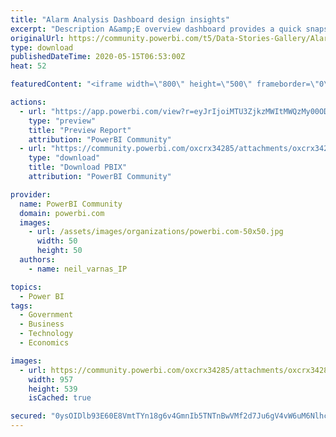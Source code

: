 ```yaml
---
title: "Alarm Analysis Dashboard design insights"
excerpt: "Description A&amp;E overview dashboard provides a quick snapshot of all relevant data with a process-control-engineer-centric view. It offers detailed"
originalUrl: https://community.powerbi.com/t5/Data-Stories-Gallery/Alarm-Analysis-Dashboard-design-insights/m-p/1091669
type: download
publishedDateTime: 2020-05-15T06:53:00Z
heat: 52

featuredContent: "<iframe width=\"800\" height=\"500\" frameborder=\"0\" src=\"https://app.powerbi.com/view?r=eyJrIjoiMTU3ZjkzMWItMWQzMy00ODhhLTg0MmQtOTA4ZjU1ZDFhZjlmIiwidCI6IjJiZGIwNGVlLTAyYTUtNDYzMi04NGJiLTIxNDQzMTk5OTEzYiJ9\"></iframe>"

actions:
  - url: "https://app.powerbi.com/view?r=eyJrIjoiMTU3ZjkzMWItMWQzMy00ODhhLTg0MmQtOTA4ZjU1ZDFhZjlmIiwidCI6IjJiZGIwNGVlLTAyYTUtNDYzMi04NGJiLTIxNDQzMTk5OTEzYiJ9"
    type: "preview"
    title: "Preview Report"
    attribution: "PowerBI Community"
  - url: "https://community.powerbi.com/oxcrx34285/attachments/oxcrx34285/DataStoriesGallery/3952/2/Industrial%20AppStore%20Dasboard%20-%20AA.pbix"
    type: "download"
    title: "Download PBIX"
    attribution: "PowerBI Community"

provider:
  name: PowerBI Community
  domain: powerbi.com
  images:
    - url: /assets/images/organizations/powerbi.com-50x50.jpg
      width: 50
      height: 50
  authors:
    - name: neil_varnas_IP

topics:
  - Power BI
tags:
  - Government
  - Business
  - Technology
  - Economics

images:
  - url: https://community.powerbi.com/oxcrx34285/attachments/oxcrx34285/DataStoriesGallery/3952/1/AA%20dashboard%20insights%20-%20thumbnail.PNG
    width: 957
    height: 539
    isCached: true

secured: "0ysOIDlb93E60E8VmtTYn18g6v4GmnIb5TNTnBwVMf2d7Ju6gV4vW6uM6NlhcASPRKBpkNgS+30BI+Uo+0Zgk8zzw/6bOEfGDMKti1xkYzk1J+7BXNbGTY/hizx9eClUDa/1tgVDxEV87KRTWOu9Jr5iY/eZSb9BTieI55KKcKVCJGsSZh1E8JLSqth5+fnI3TdL1vHZn/VeTeWHePHpr9SnA55BtygjHXd/1UTkbKBlVbypIQNM1GbPjI6P624f7CqyqGzqcaHAzIrIOwrcmJfW42m1Kz/ogauuFrGwzPpPgPBG3c/FJm0Oj8FB4F30iw6GhJQMAk1HTyQ2NILHOyOBUkZH8M3OunEDhXq0lyTniWFZre+mDQIDNSfOXm08sWjnpoi4gMXCVtIXlOMrb8SuNVnGcRUvW8bCIFnsPBT1YSmAMQ3koz9GnQeMbaPG;XrnWGcLSLdHxpzuW2T5P3A=="
---
```


